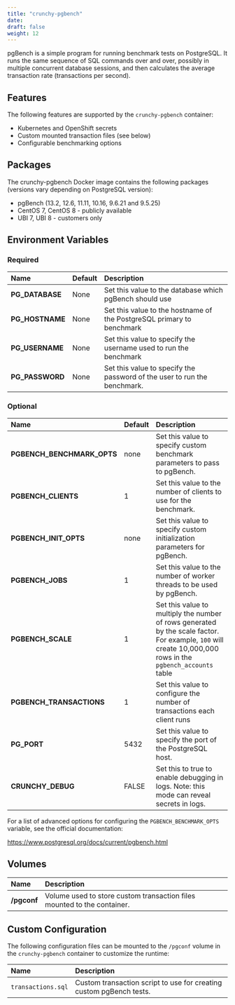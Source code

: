 ```yaml
---
title: "crunchy-pgbench"
date:
draft: false
weight: 12
---
```


pgBench is a simple program for running benchmark tests on PostgreSQL. It runs the same sequence of SQL commands over and over, possibly in multiple concurrent database sessions, and then calculates the average transaction rate (transactions per second).

## Features

The following features are supported by the `crunchy-pgbench` container:

* Kubernetes and OpenShift secrets
* Custom mounted transaction files (see below)
* Configurable benchmarking options

## Packages

The crunchy-pgbench Docker image contains the following packages (versions vary depending on PostgreSQL version):

* pgBench (13.2, 12.6, 11.11, 10.16, 9.6.21 and 9.5.25)
* CentOS 7, CentOS 8 - publicly available
* UBI 7, UBI 8 - customers only

## Environment Variables

### Required
**Name**|**Default**|**Description**
:-----|:-----|:-----
**PG_DATABASE**|None|Set this value to the database which pgBench should use
**PG_HOSTNAME**|None|Set this value to the hostname of the PostgreSQL primary to benchmark
**PG_USERNAME**|None|Set this value to specify the username used to run the benchmark
**PG_PASSWORD**|None|Set this value to specify the password of the user to run the benchmark.

### Optional
**Name**|**Default**|**Description**
:-----|:-----|:-----
**PGBENCH_BENCHMARK_OPTS**|none|Set this value to specify custom benchmark parameters to pass to pgBench.
**PGBENCH_CLIENTS**|1|Set this value to the number of clients to use for the benchmark.
**PGBENCH_INIT_OPTS**|none|Set this value to specify custom initialization parameters for pgBench.
**PGBENCH_JOBS**|1|Set this value to the number of worker threads to be used by pgBench.
**PGBENCH_SCALE**|1|Set this value to multiply the number of rows generated by the scale factor. For example, `100` will create 10,000,000 rows in the `pgbench_accounts` table
**PGBENCH_TRANSACTIONS**|1|Set this value to configure the number of transactions each client runs
**PG_PORT**|5432|Set this value to specify the port of the PostgreSQL host.
**CRUNCHY_DEBUG**|FALSE|Set this to true to enable debugging in logs. Note: this mode can reveal secrets in logs.


For a list of advanced options for configuring the `PGBENCH_BENCHMARK_OPTS` variable, see the official documentation:

https://www.postgresql.org/docs/current/pgbench.html


## Volumes

**Name**|**Description**
:-----|:-----
**/pgconf**|Volume used to store custom transaction files mounted to the container.

## Custom Configuration

The following configuration files can be mounted to the `/pgconf` volume in the `crunchy-pgbench` container to customize the runtime:

**Name**|**Description**
:-----|:-----
`transactions.sql`| Custom transaction script to use for creating custom pgBench tests.
